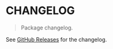 # CHANGELOG

> Package changelog.

See [GitHub Releases](https://github.com/stdlib-js/stats-base-dists-frechet-mode/releases) for the changelog.